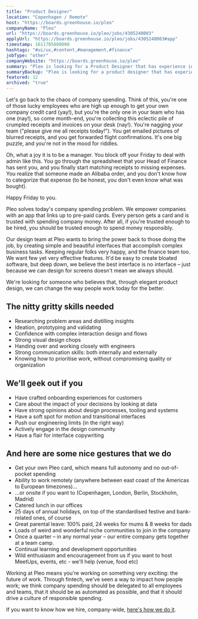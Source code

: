 ```yaml
---
title: "Product Designer"
location: "Copenhagen / Remote"
host: "https://boards.greenhouse.io/pleo"
companyName: "Pleo"
url: "https://boards.greenhouse.io/pleo/jobs/4305240003"
applyUrl: "https://boards.greenhouse.io/pleo/jobs/4305240003#app"
timestamp: 1611705600000
hashtags: "#ui/ux,#content,#management,#finance"
jobType: "other"
companyWebsite: "https://boards.greenhouse.io/pleo"
summary: "Pleo is looking for a Product Designer that has experience in: #ui/ux, #content, #management."
summaryBackup: "Pleo is looking for a product designer that has experience in: #ui/ux, #content, #management."
featured: 12
archived: "true"
---
```


Let's go back to the chaos of company spending. Think of this, you're one of those lucky employees who are high up enough to get your own company credit card (yay!), but you're the only one in your team who has one (nay!), so come month-end, you're collecting this eclectic pile of crumpled receipts and invoices on your desk (nay!). You're nagging your team ("please give me all receipts today!"). You get emailed pictures of blurred receipts, and you get forwarded flight confirmations. It's one big puzzle, and you're not in the mood for riddles.

Oh, what a joy it is to be a manager. You block off your Friday to deal with admin like this. You go through the spreadsheet that your Head of Finance has sent you, and you finally start matching receipts to missing expenses. You realize that someone made an Alibaba order, and you don't know how to categorize that expense (to be honest, you don't even know what was bought).

Happy Friday to you.

Pleo solves today's company spending problem. We empower companies with an app that links up to pre-paid cards. Every person gets a card and is trusted with spending company money. After all, if you're trusted enough to be hired, you should be trusted enough to spend money responsibly.

Our design team at Pleo wants to bring the power back to those doing the job, by creating simple and beautiful interfaces that accomplish complex business tasks. Keeping regular folks very happy, and the finance team too. We want few yet very effective features. It'd be easy to create bloated software, but deep down, we believe the best interface is no interface – just because we can design for screens doesn't mean we always should.

We're looking for someone who believes that, through elegant product design, we can change the way people work today for the better.

## The nitty gritty skills needed

*   Researching problem areas and distilling insights
*   Ideation, prototyping and validating
*   Confidence with complex interaction design and flows
*   Strong visual design chops
*   Handing over and working closely with engineers
*   Strong communication skills: both internally and externally
*   Knowing how to prioritise work, without compromising quality or organization

## We'll geek out if you

*   Have crafted onboarding experiences for customers
*   Care about the impact of your decisions by looking at data
*   Have strong opinions about design processes, tooling and systems
*   Have a soft spot for motion and transitional interfaces
*   Push our engineering limits (in the right way)
*   Actively engage in the design community
*   Have a flair for interface copywriting

## And here are some nice gestures that we do

*   Get your own Pleo card, which means full autonomy and no out-of-pocket spending
*   Ability to work remotely (anywhere between east coast of the Americas to European timezones)...
*   ...or onsite if you want to (Copenhagen, London, Berlin, Stockholm, Madrid)
*   Catered lunch in our offices
*   25 days of annual holidays, on top of the standardised festive and bank-related ones, of course
*   Great parental leave: 100% paid, 24 weeks for mums & 8 weeks for dads
*   Loads of weird and wonderful niche communities to join in the company
*   Once a quarter – in any normal year – our entire company gets together at a team camp.
*   Continual learning and development opportunities
*   Wild enthusiasm and encouragement from us if you want to host MeetUps, events, etc - we'll help (venue, food etc)

Working at Pleo means you're working on something very exciting: the future of work. Through fintech, we've seen a way to impact how people work; we think company spending should be delegated to all employees and teams, that it should be as automated as possible, and that it should drive a culture of responsible spending.

If you want to know how we hire, company-wide, [here's how we do it](https://blog.pleo.io/en/how-we-hire).
